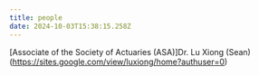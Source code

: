 ```yaml
---
title: people
date: 2024-10-03T15:38:15.258Z
---
```


[Associate of the Society of Actuaries (ASA)]Dr. Lu Xiong (Sean) (https://sites.google.com/view/luxiong/home?authuser=0)